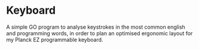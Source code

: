 # Keyboard

A simple GO program to analyse keystrokes in the most common english and programming words,
in order to plan an optimised ergonomic layout for my Planck EZ programmable keyboard.
